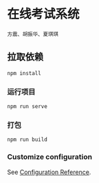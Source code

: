 # 在线考试系统
```
方震、胡振华、夏琪琪
```
## 拉取依赖
```
npm install
```

### 运行项目
```
npm run serve
```

### 打包
```
npm run build
```

### Customize configuration
See [Configuration Reference](https://cli.vuejs.org/config/).
